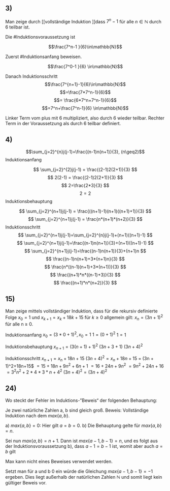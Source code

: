 ## 3)

Man zeige durch [[vollständige Induktion ]]dass $7^n − 1$ für alle $n \in \mathbb{N}$ durch 6 teilbar ist.

Die #Induktionsvoraussetzung ist 

$$\frac{7^n-1 }{6}\in\mathbb{N}$$

Zuerst #Induktionsanfang beweisen.

$$\frac{7^0-1 }{6} \in\mathbb{N}$$

Danach Induktionsschritt
$$\frac{7^{n+1}-1}{6}\in\mathbb{N}$$
$$=\frac{7*7^n-1}{6}$$
$$= \frac{6*7^n+7^n-1}{6}$$
$$=7^n+\frac{7^n-1}{6} \in\mathbb{N}$$

Linker Term vom plus mit 6 multipliziert, also durch 6 wieder teilbar. Rechter Term in der Voraussetzung als durch 6 teilbar definiert.

## 4) 
$$\sum_{j=2}^{n}j(j-1)=\frac{(n-1)n(n+1)}{3}, (n\geq2)$$
Induktionsanfang

$$
\sum_{j=2}^{2}j(j-1) = \frac{(2-1)2(2+1)}{3}
$$
$$
2(2-1) = \frac{(2-1)2(2+1)}{3}
$$
$$
2=\frac{2*3}{3}
$$
$$
2=2
$$
Induktionsbehauptung

$$
\sum_{j=2}^{n+1}j(j-1) = \frac{((n+1)-1)(n+1)((n+1)+1)}{3}
$$
$$
\sum_{j=2}^{n+1}j(j-1) = \frac{n*(n+1)*(n+2)}{3}
$$
Induktionsschritt
$$
\sum_{j=2}^{n+1}j(j-1)=\sum_{j=2}^{n}j(j-1)+(n+1)((n+1)-1)
$$
$$
\sum_{j=2}^{n+1}j(j-1)=\frac{(n-1)n(n+1)}{3}+(n+1)((n+1)-1)
$$
$$
\sum_{j=2}^{n+1}j(j-1)=\frac{(n-1)n(n+1)}{3}+(n+1)n
$$
$$
\frac{(n-1)n(n+1)+3*(n+1)n}{3}
$$
$$
\frac{n*((n-1)(n+1)+3*(n+1))}{3}
$$
$$
\frac{(n+1)*n*((n-1)+3)}{3}
$$
$$
\frac{(n+1)*n*(n+2)}{3}
$$
## 15)
Man zeige mittels vollständiger Induktion, dass für die rekursiv definierte Folge $x_{0} = 1$ und $x_{k+1}= x_{k} + 18k + 15$ für $k \geq 0$ allgemein gilt: $x_{n} = (3n + 1)^2$ für alle n ≥ 0.

Induktionsanfang
$x_{0}=(3*0+1)^2, x_{0} =1$
$1 = (0+1)^2$
$1=1$

Induktionsbehauptung
$x_{n+1}=(3(n+1)+1)^2$
$(3n+3+1)$
$(3n+4)^2$

Induktionsschritt
$x_{n+1}=x_{n}+18n+15$
$(3n+4)^2 = x_{n}+18n+15$
 = (3n + 1)^2+18n+15$
$=15+18n+9n^2+6n+1$
$=16+24n+9n^2$
$=9n^2+24n+16$
$=3^2n^2+2*4*3*n+4^2$
$(3n+4)^2=(3n+4)^2$


## 24) 
Wo steckt der Fehler im Induktions-”Beweis“ der folgenden Behauptung:

Je zwei natürliche Zahlen a, b sind gleich groß.
Beweis: Vollständige Induktion nach dem $max\{a, b\}$.

a) $max\{a, b\} = 0$: Hier gilt $a = b = 0$.
b) Die Behauptung gelte für $max\{a, b\} = n$.

Sei nun $max\{a, b\} = n + 1$. Dann ist $max\{a − 1, b − 1\} = n$, und es folgt aus der  Induktionsvoraussetzung b), dass $a − 1 = b − 1$ ist, womit aber auch $a = b$ gilt

Max kann nicht eines Beweises verwendet werden.

Setzt man für a und b 0 ein würde die Gleichung $max\{a-1,b-1\}=-1$ ergeben. Dies liegt außerhalb der natürlichen Zahlen $\mathbb{N}$ und somit liegt kein gültiger Beweis vor.